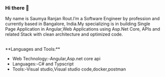 ### Hi there 👋

My name is Saumya Ranjan Rout.I’m a Software Engineer by profession and currently based in Bangalore, India.My specializing is in building Single Page Application in Angular,Web Applications using Asp.Net Core, APIs and related Stack with clean architecture and optimized code.

<br/>
**Languages and Tools:**

* Web Technology:-Angular,Asp.net core api <br/>
* Languages:-C# and Typscript <br/>
* Tools:-Visual studio,Visual studio code,docker,postman <br/>

<!--
**ersaumya/ersaumya** is a ✨ _special_ ✨ repository because its `README.md` (this file) appears on your GitHub profile.

Here are some ideas to get you started:

- 🔭 I’m currently working on ...
- 🌱 I’m currently learning ...
- 👯 I’m looking to collaborate on ...
- 🤔 I’m looking for help with ...
- 💬 Ask me about ...
- 📫 How to reach me: ...
- 😄 Pronouns: ...
- ⚡ Fun fact: ...
-->
